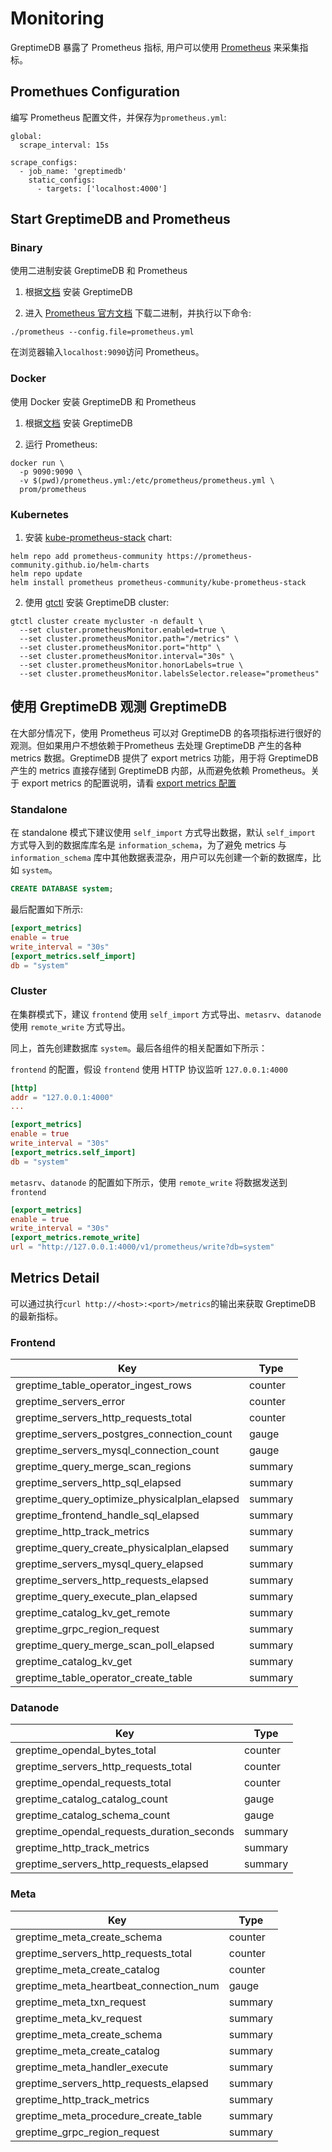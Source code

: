 # Monitoring

GreptimeDB 暴露了 Prometheus 指标, 用户可以使用 [Prometheus](https://prometheus.io/) 来采集指标。

## Promethues Configuration

编写 Prometheus 配置文件，并保存为`prometheus.yml`:
```
global:
  scrape_interval: 15s

scrape_configs:
  - job_name: 'greptimedb'
    static_configs:
      - targets: ['localhost:4000']
```

## Start GreptimeDB and Prometheus
### Binary

使用二进制安装 GreptimeDB 和 Prometheus

1. 根据[文档](/getting-started/installation/greptimedb-standalone#binary) 安装 GreptimeDB

2. 进入 [Prometheus 官方文档](https://prometheus.io/download/) 下载二进制，并执行以下命令:

```
./prometheus --config.file=prometheus.yml
```

在浏览器输入`localhost:9090`访问 Prometheus。

### Docker

使用 Docker 安装 GreptimeDB 和 Prometheus

1. 根据[文档](/getting-started/installation/greptimedb-standalone#docker) 安装 GreptimeDB

2. 运行 Prometheus:
```
docker run \
  -p 9090:9090 \
  -v $(pwd)/prometheus.yml:/etc/prometheus/prometheus.yml \
  prom/prometheus
```

### Kubernetes

1. 安装 [kube-prometheus-stack](https://github.com/prometheus-community/helm-charts/tree/main/charts/kube-prometheus-stack) chart: 
```
helm repo add prometheus-community https://prometheus-community.github.io/helm-charts
helm repo update
helm install prometheus prometheus-community/kube-prometheus-stack
```

2. 使用 [gtctl](/user-guide/operations/gtctl) 安装 GreptimeDB cluster:
```
gtctl cluster create mycluster -n default \
  --set cluster.prometheusMonitor.enabled=true \
  --set cluster.prometheusMonitor.path="/metrics" \
  --set cluster.prometheusMonitor.port="http" \
  --set cluster.prometheusMonitor.interval="30s" \
  --set cluster.prometheusMonitor.honorLabels=true \
  --set cluster.prometheusMonitor.labelsSelector.release="prometheus"
```

## 使用 GreptimeDB 观测 GreptimeDB

在大部分情况下，使用 Prometheus 可以对 GreptimeDB 的各项指标进行很好的观测。但如果用户不想依赖于Prometheus 去处理 GreptimeDB 产生的各种 metrics 数据。GreptimeDB 提供了 export metrics 功能，用于将 GreptimeDB 产生的 metrics 直接存储到 GreptimeDB 内部，从而避免依赖 Prometheus。关于 export metrics 的配置说明，请看 [export metrics 配置](./configuration.md#export-metrics-选项)

### Standalone

在 standalone 模式下建议使用 `self_import` 方式导出数据，默认 `self_import` 方式导入到的数据库库名是 `information_schema`，为了避免 metrics 与 `information_schema` 库中其他数据表混杂，用户可以先创建一个新的数据库，比如 `system`。

```sql
CREATE DATABASE system;
```

最后配置如下所示:

```toml
[export_metrics]
enable = true
write_interval = "30s"
[export_metrics.self_import]
db = "system"
```

### Cluster

在集群模式下，建议 `frontend` 使用 `self_import` 方式导出、`metasrv`、`datanode` 使用 `remote_write` 方式导出。

同上，首先创建数据库 `system`。最后各组件的相关配置如下所示：

`frontend` 的配置，假设 `frontend` 使用 HTTP 协议监听 `127.0.0.1:4000`

```toml
[http]
addr = "127.0.0.1:4000"
...

[export_metrics]
enable = true
write_interval = "30s"
[export_metrics.self_import]
db = "system"
```

`metasrv`、`datanode` 的配置如下所示，使用 `remote_write` 将数据发送到 `frontend`

```toml
[export_metrics]
enable = true
write_interval = "30s"
[export_metrics.remote_write]
url = "http://127.0.0.1:4000/v1/prometheus/write?db=system"
```

## Metrics Detail

可以通过执行`curl http://<host>:<port>/metrics`的输出来获取 GreptimeDB 的最新指标。

### Frontend

| Key                                          | Type    |
|----------------------------------------------|---------|
| greptime_table_operator_ingest_rows          | counter |
| greptime_servers_error                       | counter |
| greptime_servers_http_requests_total         | counter |
| greptime_servers_postgres_connection_count   | gauge   |
| greptime_servers_mysql_connection_count      | gauge   |
| greptime_query_merge_scan_regions            | summary |
| greptime_servers_http_sql_elapsed            | summary |
| greptime_query_optimize_physicalplan_elapsed | summary |
| greptime_frontend_handle_sql_elapsed         | summary |
| greptime_http_track_metrics                  | summary |
| greptime_query_create_physicalplan_elapsed   | summary |
| greptime_servers_mysql_query_elapsed         | summary |
| greptime_servers_http_requests_elapsed       | summary |
| greptime_query_execute_plan_elapsed          | summary |
| greptime_catalog_kv_get_remote               | summary |
| greptime_grpc_region_request                 | summary |
| greptime_query_merge_scan_poll_elapsed       | summary |
| greptime_catalog_kv_get                      | summary |
| greptime_table_operator_create_table         | summary |


### Datanode

| Key                                        | Type    |
|--------------------------------------------|---------|
| greptime_opendal_bytes_total               | counter |
| greptime_servers_http_requests_total       | counter |
| greptime_opendal_requests_total            | counter |
| greptime_catalog_catalog_count             | gauge   |
| greptime_catalog_schema_count              | gauge   |
| greptime_opendal_requests_duration_seconds | summary |
| greptime_http_track_metrics                | summary |
| greptime_servers_http_requests_elapsed     | summary |


### Meta

| Key                                    | Type    |
|----------------------------------------|---------|
| greptime_meta_create_schema            | counter |
| greptime_servers_http_requests_total   | counter |
| greptime_meta_create_catalog           | counter |
| greptime_meta_heartbeat_connection_num | gauge   |
| greptime_meta_txn_request              | summary |
| greptime_meta_kv_request               | summary |
| greptime_meta_create_schema            | summary |
| greptime_meta_create_catalog           | summary |
| greptime_meta_handler_execute          | summary |
| greptime_servers_http_requests_elapsed | summary |
| greptime_http_track_metrics            | summary |
| greptime_meta_procedure_create_table   | summary |
| greptime_grpc_region_request           | summary |
